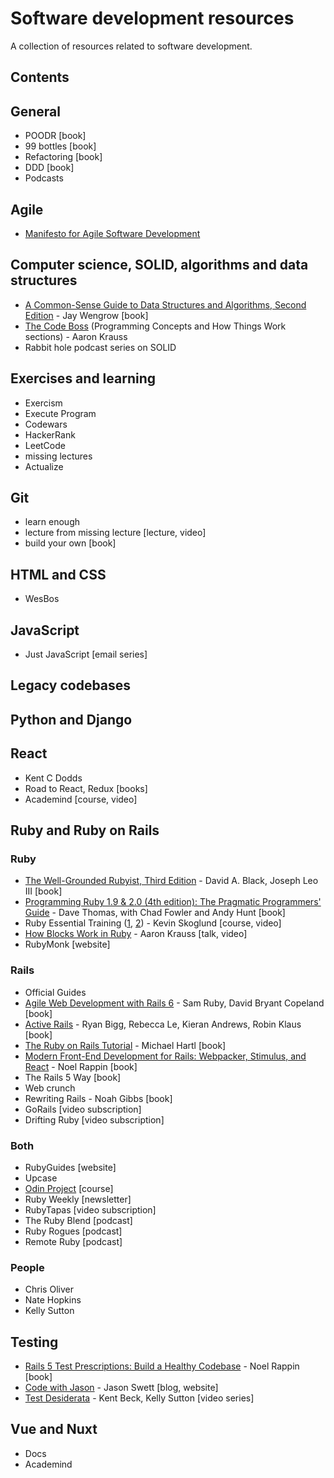 # Software development resources
A collection of resources related to software development.

## Contents

## General
* POODR [book]
* 99 bottles [book]
* Refactoring [book]
* DDD [book]
* Podcasts

## Agile
* [Manifesto for Agile Software Development](https://agilemanifesto.org)

## Computer science, SOLID, algorithms and data structures
* [A Common-Sense Guide to Data Structures and Algorithms, Second Edition](https://pragprog.com/titles/jwdsal2/a-common-sense-guide-to-data-structures-and-algorithms-second-edition) - Jay Wengrow [book]
* [The Code Boss](https://thecodeboss.dev/blog) (Programming Concepts and How Things Work sections) - Aaron Krauss
* Rabbit hole podcast series on SOLID

## Exercises and learning
* Exercism
* Execute Program
* Codewars
* HackerRank
* LeetCode
* missing lectures
* Actualize

## Git
* learn enough
* lecture from missing lecture [lecture, video]
* build your own [book]

## HTML and CSS
* WesBos

## JavaScript
* Just JavaScript [email series]

## Legacy codebases

## Python and Django

## React
* Kent C Dodds
* Road to React, Redux [books]
* Academind [course, video]

## Ruby and Ruby on Rails
### Ruby
* [The Well-Grounded Rubyist, Third Edition](https://pragprog.com/titles/jwdsal2/a-common-sense-guide-to-data-structures-and-algorithms-second-edition) - David A. Black, Joseph Leo III [book]
* [Programming Ruby 1.9 & 2.0 (4th edition): The Pragmatic Programmers' Guide](https://pragprog.com/titles/ruby4/programming-ruby-1-9-2-0-4th-edition) - Dave Thomas, with Chad Fowler and Andy Hunt [book]
* Ruby Essential Training ([1](https://www.linkedin.com/learning/ruby-essential-training-1-the-basics), [2](https://www.linkedin.com/learning/ruby-essential-training-2-classes-and-modules)) - Kevin Skoglund [course, video]
* [How Blocks Work in Ruby](https://thecodeboss.dev/2019/04/talks-how-blocks-work-in-ruby) - Aaron Krauss [talk, video]
* RubyMonk [website]

### Rails
* Official Guides
* [Agile Web Development with Rails 6](https://pragprog.com/titles/rails6/agile-web-development-with-rails-6) - Sam Ruby, David Bryant Copeland [book]
* [Active Rails](https://activerailsbook.com) - Ryan Bigg, Rebecca Le, Kieran Andrews, Robin Klaus [book]
* [The Ruby on Rails Tutorial](https://www.railstutorial.org) - Michael Hartl [book]
* [Modern Front-End Development for Rails: Webpacker, Stimulus, and React](https://www.pragprog.com/titles/nrclient/modern-front-end-development-for-rails) - Noel Rappin [book]
* The Rails 5 Way [book]
* Web crunch
* Rewriting Rails - Noah Gibbs [book]
* GoRails [video subscription]
* Drifting Ruby [video subscription]

### Both
* RubyGuides [website]
* Upcase
* [Odin Project](https://www.theodinproject.com/tracks/full-stack-ruby-on-rails) [course]
* Ruby Weekly [newsletter]
* RubyTapas [video subscription]
* The Ruby Blend [podcast]
* Ruby Rogues [podcast]
* Remote Ruby [podcast]

### People
* Chris Oliver
* Nate Hopkins
* Kelly Sutton

## Testing
* [Rails 5 Test Prescriptions: Build a Healthy Codebase](https://www.pragprog.com/titles/nrtest3/rails-5-test-prescriptions) - Noel Rappin [book]
* [Code with Jason](https://www.codewithjason.com) - Jason Swett [blog, website]
* [Test Desiderata](https://www.youtube.com/playlist?list=PLlmVY7qtgT_lkbrk9iZNizp978mVzpBKl) - Kent Beck, Kelly Sutton [video series]

## Vue and Nuxt
* Docs
* Academind
